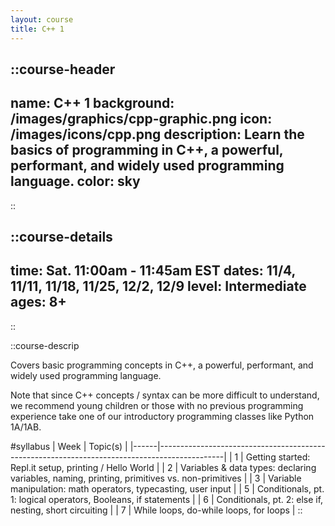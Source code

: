 ```yaml
---
layout: course
title: C++ 1
---
```


::course-header
---
name: C++ 1
background: /images/graphics/cpp-graphic.png
icon: /images/icons/cpp.png
description: Learn the basics of programming in C++, a powerful, performant, and widely used programming language.
color: sky
---
::

::course-details
---
time: Sat. 11:00am - 11:45am EST
dates: 11/4, 11/11, 11/18, 11/25, 12/2, 12/9
level: Intermediate
ages: 8+
---
::

::course-descrip

Covers basic programming concepts in C++, a powerful, performant, and widely used programming language.

Note that since C++ concepts / syntax can be more difficult to understand, we recommend young children or those with no previous programming experience take one of our introductory programming classes like Python 1A/1AB.

#syllabus
| Week | Topic(s)                                                                                     |
|------|----------------------------------------------------------------------------------------------|
| 1    | Getting started: Repl.it setup, printing / Hello World                                       |
| 2    | Variables & data types: declaring variables, naming, printing, primitives vs. non-primitives |
| 3    | Variable manipulation: math operators, typecasting, user input                               |
| 5    | Conditionals, pt. 1: logical operators, Booleans, if statements                              |
| 6    | Conditionals, pt. 2: else if, nesting, short circuiting                                      |
| 7    | While loops, do-while loops, for loops                                                       |
::




